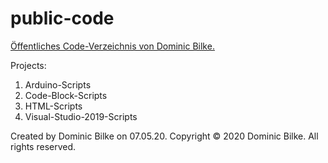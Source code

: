 # public-code
<a href="https://github.com/DominicBilke/public-code">Öffentliches Code-Verzeichnis von Dominic Bilke.</a>

Projects:
1. Arduino-Scripts
2. Code-Block-Scripts
3. HTML-Scripts
4. Visual-Studio-2019-Scripts

Created by Dominic Bilke on 07.05.20.
Copyright © 2020 Dominic Bilke. All rights reserved.
